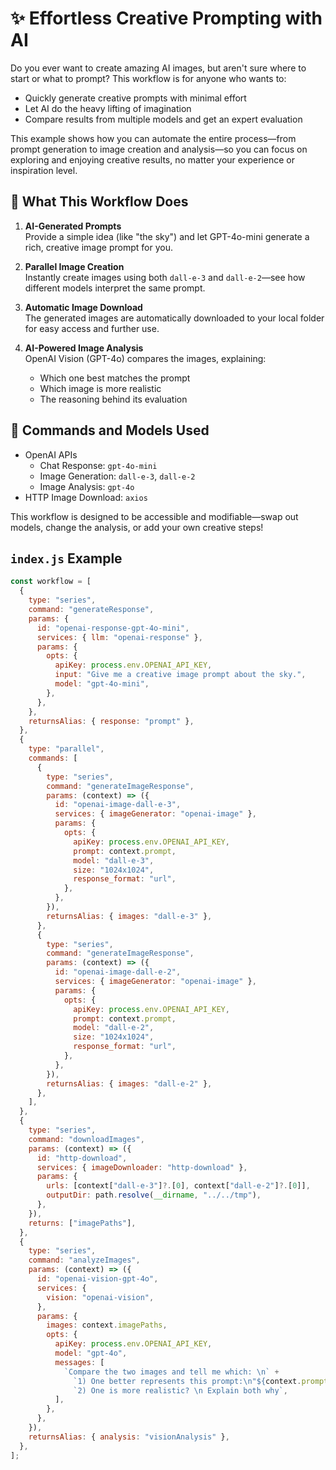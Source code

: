 # ✨ Effortless Creative Prompting with AI

Do you ever want to create amazing AI images, but aren't sure where to start or what to prompt? This workflow is for anyone who wants to:

- Quickly generate creative prompts with minimal effort
- Let AI do the heavy lifting of imagination
- Compare results from multiple models and get an expert evaluation

This example shows how you can automate the entire process—from prompt generation to image creation and analysis—so you can focus on exploring and enjoying creative results, no matter your experience or inspiration level.

## 🤖 What This Workflow Does

1. **AI-Generated Prompts**  
   Provide a simple idea (like "the sky") and let GPT-4o-mini generate a rich, creative image prompt for you.

2. **Parallel Image Creation**  
   Instantly create images using both `dall-e-3` and `dall-e-2`—see how different models interpret the same prompt.

3. **Automatic Image Download**  
   The generated images are automatically downloaded to your local folder for easy access and further use.

4. **AI-Powered Image Analysis**  
   OpenAI Vision (GPT-4o) compares the images, explaining:
   - Which one best matches the prompt
   - Which image is more realistic
   - The reasoning behind its evaluation

## 🧱 Commands and Models Used

- OpenAI APIs
  - Chat Response: `gpt-4o-mini`
  - Image Generation: `dall-e-3`, `dall-e-2`
  - Image Analysis: `gpt-4o`
- HTTP Image Download: `axios`

This workflow is designed to be accessible and modifiable—swap out models, change the analysis, or add your own creative steps!

## `index.js` Example

```js
const workflow = [
  {
    type: "series",
    command: "generateResponse",
    params: {
      id: "openai-response-gpt-4o-mini",
      services: { llm: "openai-response" },
      params: {
        opts: {
          apiKey: process.env.OPENAI_API_KEY,
          input: "Give me a creative image prompt about the sky.",
          model: "gpt-4o-mini",
        },
      },
    },
    returnsAlias: { response: "prompt" },
  },
  {
    type: "parallel",
    commands: [
      {
        type: "series",
        command: "generateImageResponse",
        params: (context) => ({
          id: "openai-image-dall-e-3",
          services: { imageGenerator: "openai-image" },
          params: {
            opts: {
              apiKey: process.env.OPENAI_API_KEY,
              prompt: context.prompt,
              model: "dall-e-3",
              size: "1024x1024",
              response_format: "url",
            },
          },
        }),
        returnsAlias: { images: "dall-e-3" },
      },
      {
        type: "series",
        command: "generateImageResponse",
        params: (context) => ({
          id: "openai-image-dall-e-2",
          services: { imageGenerator: "openai-image" },
          params: {
            opts: {
              apiKey: process.env.OPENAI_API_KEY,
              prompt: context.prompt,
              model: "dall-e-2",
              size: "1024x1024",
              response_format: "url",
            },
          },
        }),
        returnsAlias: { images: "dall-e-2" },
      },
    ],
  },
  {
    type: "series",
    command: "downloadImages",
    params: (context) => ({
      id: "http-download",
      services: { imageDownloader: "http-download" },
      params: {
        urls: [context["dall-e-3"]?.[0], context["dall-e-2"]?.[0]],
        outputDir: path.resolve(__dirname, "../../tmp"),
      },
    }),
    returns: ["imagePaths"],
  },
  {
    type: "series",
    command: "analyzeImages",
    params: (context) => ({
      id: "openai-vision-gpt-4o",
      services: {
        vision: "openai-vision",
      },
      params: {
        images: context.imagePaths,
        opts: {
          apiKey: process.env.OPENAI_API_KEY,
          model: "gpt-4o",
          messages: [
            `Compare the two images and tell me which: \n` +
              `1) One better represents this prompt:\n"${context.prompt}" \n` +
              `2) One is more realistic? \n Explain both why`,
          ],
        },
      },
    }),
    returnsAlias: { analysis: "visionAnalysis" },
  },
];
```

